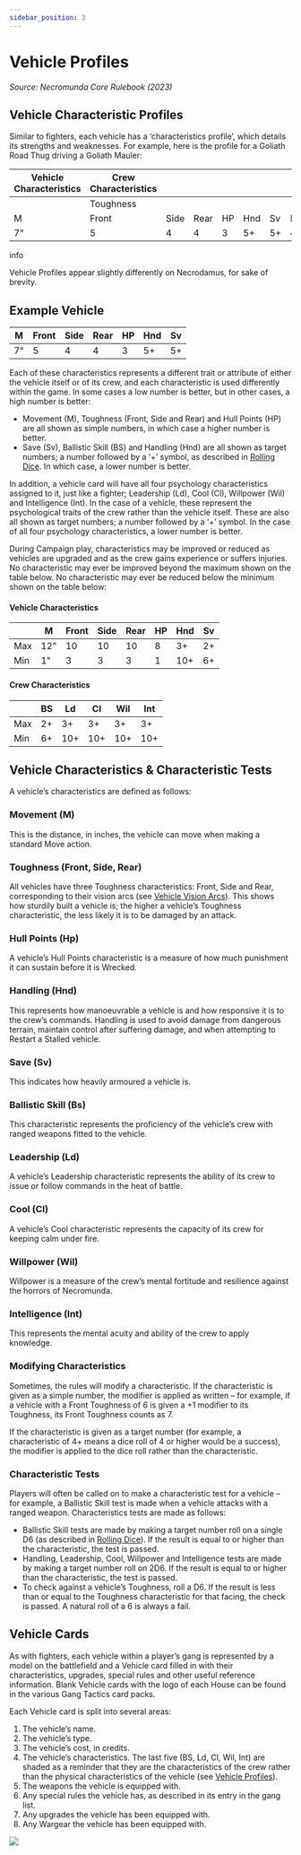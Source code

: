 ```yaml
---
sidebar_position: 3
---
```


# Vehicle Profiles
_Source: Necromunda Core Rulebook (2023)_

Vehicle Characteristic Profiles[​](#vehicle-characteristic-profiles "Direct link to Vehicle Characteristic Profiles")
---------------------------------------------------------------------------------------------------------------------

Similar to fighters, each vehicle has a ‘characteristics profile’, which details its strengths and weaknesses. For example, here is the profile for a Goliath Road Thug driving a Goliath Mauler:


|Vehicle Characteristics|Crew Characteristics|    |    |   |   |   |   |   |   |   |   |
|-----------------------|--------------------|----|----|---|---|---|---|---|---|---|---|
|                       |Toughness           |    |    |   |   |   |   |   |   |   |   |
|M                      |Front               |Side|Rear|HP |Hnd|Sv |BS |Ld |Cl |Wil|Int|
|7"                     |5                   |4   |4   |3  |5+ |5+ |4+ |8+ |5+ |9+ |8+ |


info

Vehicle Profiles appear slightly differently on Necrodamus, for sake of brevity.

Example Vehicle[​](#example-vehicle "Direct link to Example Vehicle")
---------------------------------------------------------------------


|M  |Front|Side|Rear|HP |Hnd|Sv |
|---|-----|----|----|---|---|---|
|7" |5    |4   |4   |3  |5+ |5+ |


Each of these characteristics represents a different trait or attribute of either the vehicle itself or of its crew, and each characteristic is used differently within the game. In some cases a low number is better, but in other cases, a high number is better:

*   Movement (M), Toughness (Front, Side and Rear) and Hull Points (HP) are all shown as simple numbers, in which case a higher number is better.
*   Save (Sv), Ballistic Skill (BS) and Handling (Hnd) are all shown as target numbers; a number followed by a ‘+’ symbol, as described in [Rolling Dice](https://necrovox.org/docs/general-principles/rolling-dice). In which case, a lower number is better.

In addition, a vehicle card will have all four psychology characteristics assigned to it, just like a fighter; Leadership (Ld), Cool (Cl), Willpower (Wil) and Intelligence (Int). In the case of a vehicle, these represent the psychological traits of the crew rather than the vehicle itself. These are also all shown as target numbers; a number followed by a ‘+’ symbol. In the case of all four psychology characteristics, a lower number is better.

During Campaign play, characteristics may be improved or reduced as vehicles are upgraded and as the crew gains experience or suffers injuries. No characteristic may ever be improved beyond the maximum shown on the table below. No characteristic may ever be reduced below the minimum shown on the table below:

#### Vehicle Characteristics[​](#vehicle-characteristics "Direct link to Vehicle Characteristics")


|   |M  |Front|Side|Rear|HP |Hnd|Sv |
|---|---|-----|----|----|---|---|---|
|Max|12"|10   |10  |10  |8  |3+ |2+ |
|Min|1" |3    |3   |3   |1  |10+|6+ |


#### Crew Characteristics[​](#crew-characteristics "Direct link to Crew Characteristics")


|   |BS |Ld |Cl |Wil|Int|
|---|---|---|---|---|---|
|Max|2+ |3+ |3+ |3+ |3+ |
|Min|6+ |10+|10+|10+|10+|


Vehicle Characteristics & Characteristic Tests[​](#vehicle-characteristics--characteristic-tests "Direct link to Vehicle Characteristics & Characteristic Tests")
-----------------------------------------------------------------------------------------------------------------------------------------------------------------

A vehicle’s characteristics are defined as follows:

### Movement (M)[​](#movement-m "Direct link to Movement (M)")

This is the distance, in inches, the vehicle can move when making a standard Move action.

### Toughness (Front, Side, Rear)[​](#toughness-front-side-rear "Direct link to Toughness (Front, Side, Rear)")

All vehicles have three Toughness characteristics: Front, Side and Rear, corresponding to their vision arcs (see [Vehicle Vision Arcs](https://necrovox.org/docs/general-principles/line-of-sight-and-cover#vehicle-vision-arcs)). This shows how sturdily built a vehicle is; the higher a vehicle’s Toughness characteristic, the less likely it is to be damaged by an attack.

### Hull Points (Hp)[​](#hull-points-hp "Direct link to Hull Points (Hp)")

A vehicle’s Hull Points characteristic is a measure of how much punishment it can sustain before it is Wrecked.

### Handling (Hnd)[​](#handling-hnd "Direct link to Handling (Hnd)")

This represents how manoeuvrable a vehicle is and how responsive it is to the crew’s commands. Handling is used to avoid damage from dangerous terrain, maintain control after suffering damage, and when attempting to Restart a Stalled vehicle.

### Save (Sv)[​](#save-sv "Direct link to Save (Sv)")

This indicates how heavily armoured a vehicle is.

### Ballistic Skill (Bs)[​](#ballistic-skill-bs "Direct link to Ballistic Skill (Bs)")

This characteristic represents the proficiency of the vehicle’s crew with ranged weapons fitted to the vehicle.

### Leadership (Ld)[​](#leadership-ld "Direct link to Leadership (Ld)")

A vehicle’s Leadership characteristic represents the ability of its crew to issue or follow commands in the heat of battle.

### Cool (Cl)[​](#cool-cl "Direct link to Cool (Cl)")

A vehicle’s Cool characteristic represents the capacity of its crew for keeping calm under fire.

### Willpower (Wil)[​](#willpower-wil "Direct link to Willpower (Wil)")

Willpower is a measure of the crew’s mental fortitude and resilience against the horrors of Necromunda.

### Intelligence (Int)[​](#intelligence-int "Direct link to Intelligence (Int)")

This represents the mental acuity and ability of the crew to apply knowledge.

### Modifying Characteristics[​](#modifying-characteristics "Direct link to Modifying Characteristics")

Sometimes, the rules will modify a characteristic. If the characteristic is given as a simple number, the modifier is applied as written – for example, if a vehicle with a Front Toughness of 6 is given a +1 modifier to its Toughness, its Front Toughness counts as 7.

If the characteristic is given as a target number (for example, a characteristic of 4+ means a dice roll of 4 or higher would be a success), the modifier is applied to the dice roll rather than the characteristic.

### Characteristic Tests[​](#characteristic-tests "Direct link to Characteristic Tests")

Players will often be called on to make a characteristic test for a vehicle – for example, a Ballistic Skill test is made when a vehicle attacks with a ranged weapon. Characteristics tests are made as follows:

*   Ballistic Skill tests are made by making a target number roll on a single D6 (as described in [Rolling Dice](https://necrovox.org/docs/general-principles/rolling-dice)). If the result is equal to or higher than the characteristic, the test is passed.
*   Handling, Leadership, Cool, Willpower and Intelligence tests are made by making a target number roll on 2D6. If the result is equal to or higher than the characteristic, the test is passed.
*   To check against a vehicle’s Toughness, roll a D6. If the result is less than or equal to the Toughness characteristic for that facing, the check is passed. A natural roll of a 6 is always a fail.

Vehicle Cards[​](#vehicle-cards "Direct link to Vehicle Cards")
---------------------------------------------------------------

As with fighters, each vehicle within a player’s gang is represented by a model on the battlefield and a Vehicle card filled in with their characteristics, upgrades, special rules and other useful reference information. Blank Vehicle cards with the logo of each House can be found in the various Gang Tactics card packs.

Each Vehicle card is split into several areas:

1.  The vehicle’s name.
2.  The vehicle’s type.
3.  The vehicle’s cost, in credits.
4.  The vehicle’s characteristics. The last five (BS, Ld, Cl, Wil, Int) are shaded as a reminder that they are the characteristics of the crew rather than the physical characteristics of the vehicle (see [Vehicle Profiles](https://necrovox.org/docs/gang-fighters-and-their-weaponry/vehicle-profiles)).
5.  The weapons the vehicle is equipped with.
6.  Any special rules the vehicle has, as described in its entry in the gang list.
7.  Any upgrades the vehicle has been equipped with.
8.  Any Wargear the vehicle has been equipped with.

![](https://necrovox.org/assets/images/vehicle-card-numbered-85c7700257b3ddf5b6f8a04bd44c69c3.jpg)
